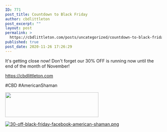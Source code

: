 ```yaml
---
ID: 771
post_title: Countdown to Black Friday
author: cbdlittleton
post_excerpt: ""
layout: post
permalink: >
  https://cbdlittleton.com/posts/uncategorized/countdown-to-black-friday/
published: true
post_date: 2020-11-26 17:26:29
---
```

It's getting close now! Don't forget our 30% OFF is running now until the end of the month of November!

<a href="https://cbdlittleton.com">https://cbdlittleton.com</a>

#CBD #AmericanShaman

<img /><img class="alignnone size-medium" src="http://gen.sendtric.com/countdown/yntjmj8xr1" width="300" height="80" />

<a title="30-off-black-friday-facebook-american-shaman.png" href="https://cbdlittleton.com/wp-content/uploads/2020/11/1606436654457-1.png"><img title="30-off-black-friday-facebook-american-shaman.png" src="https://cbdlittleton.com/wp-content/uploads/2020/11/1606436654457-1.png" alt="30-off-black-friday-facebook-american-shaman.png" /></a>